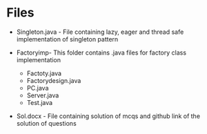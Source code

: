 # Files


  - Singleton.java - File containing lazy, eager and thread safe implementation of singleton pattern
  - Factoryimp- This folder contains .java files for factory class implementation 
    
     - Factoty.java
     - Factorydesign.java
     - PC.java
     - Server.java
     - Test.java
     
  - Sol.docx - File containing solution of mcqs and github link of the solution of  questions 
